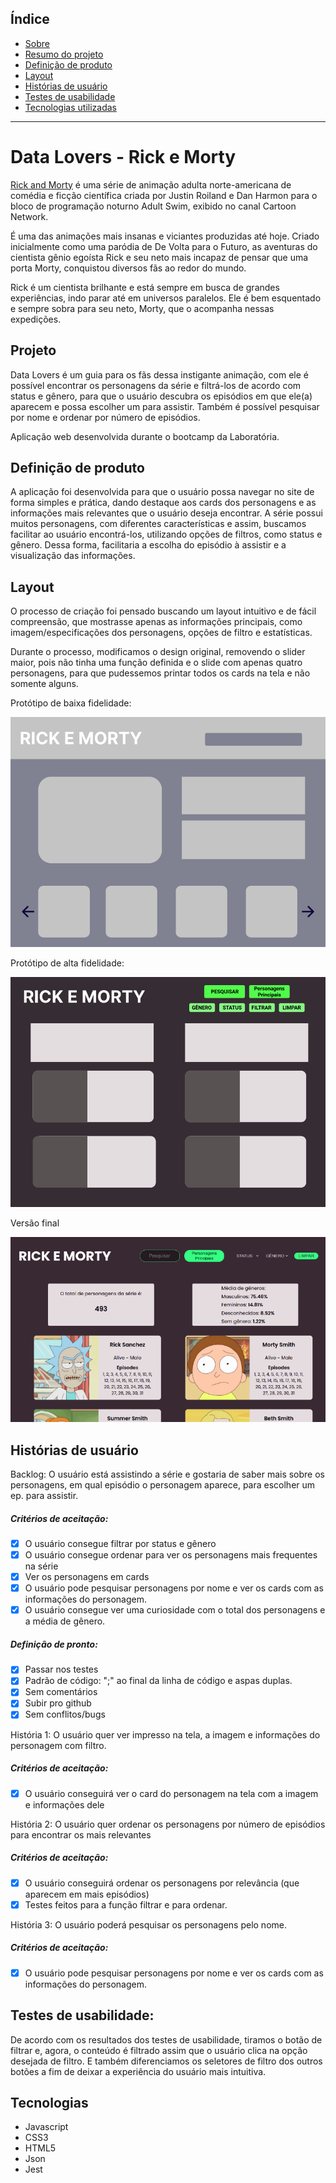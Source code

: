 ## Índice

- [Sobre](#Data-Lovers---Rick-e-Morty)
- [Resumo do projeto](#Projeto)
- [Definição de produto](#Definição-de-produto)
- [Layout](#Layout)
- [Histórias de usuário](#Histórias-de-usuário)
- [Testes de usabilidade](#Testes-de-usabilidade)
- [Tecnologias utilizadas](#Tecnologias)

---

# Data Lovers - Rick e Morty

[Rick and Morty](https://pt.wikipedia.org/wiki/Rick_and_Morty) é uma série de animação adulta norte-americana de comédia e ficção científica criada por Justin Roiland e Dan Harmon para o bloco de programação noturno Adult Swim, exibido no canal Cartoon Network.

É uma das animações mais insanas e viciantes produzidas até hoje. Criado inicialmente como uma paródia de De Volta para o Futuro, as aventuras do cientista gênio egoísta Rick e seu neto mais incapaz de pensar que uma porta Morty, conquistou diversos fãs ao redor do mundo.

Rick é um cientista brilhante e está sempre em busca de grandes experiências, indo parar até em universos paralelos. Ele é bem esquentado e sempre sobra para seu neto, Morty, que o acompanha nessas expedições.

## Projeto

Data Lovers é um guia para os fãs dessa instigante animação, com ele é possível encontrar os personagens da série e filtrá-los de acordo com status e gênero, para que o usuário descubra os episódios em que ele(a) aparecem e possa escolher um para assistir. Também é possível pesquisar por nome e ordenar por número de episódios.

Aplicação web desenvolvida durante o bootcamp da Laboratória.

## Definição de produto

A aplicação foi desenvolvida para que o usuário possa navegar no site de forma simples e prática, dando destaque aos cards dos personagens e as informações mais relevantes que o usuário deseja encontrar.
A série possui muitos personagens, com diferentes características e assim, buscamos facilitar ao usuário encontrá-los, utilizando opções de filtros, como status e gênero.
Dessa forma, facilitaria a escolha do episódio à assistir e a visualização das informações.

## Layout

O processo de criação foi pensado buscando um layout intuitivo e de fácil compreensão, que mostrasse apenas as informações principais, como imagem/especificações dos personagens, opções de filtro e estatísticas.

Durante o processo, modificamos o design original, removendo o slider maior, pois não tinha uma função definida e o slide com apenas quatro personagens, para que pudessemos printar todos os cards na tela e não somente alguns.

Protótipo de baixa fidelidade:

![Wireframe inicial](img/wireframe-inicial.png)

Protótipo de alta fidelidade:

![Wireframe final](img/wireframe-final.png)

Versão final

![Versão final](img/wireframe.png)

## Histórias de usuário

Backlog: O usuário está assistindo a série e gostaria de saber mais sobre os personagens, em qual episódio o personagem aparece, para escolher um ep. para assistir.

##### Critérios de aceitação:

- [x] O usuário consegue filtrar por status e gênero
- [x] O usuário consegue ordenar para ver os personagens mais frequentes na série
- [x] Ver os personagens em cards
- [x] O usuário pode pesquisar personagens por nome e ver os cards com as informações do personagem.
- [x] O usuário consegue ver uma curiosidade com o total dos personagens e a média de gênero.

##### Definição de pronto:

- [x] Passar nos testes
- [x] Padrão de código: ";" ao final da linha de código e aspas duplas.
- [x] Sem comentários
- [x] Subir pro github
- [x] Sem conflitos/bugs

História 1: O usuário quer ver impresso na tela, a imagem e informações do personagem com filtro.

##### Critérios de aceitação:

- [x] O usuário conseguirá ver o card do personagem na tela com a imagem e informações dele

História 2: O usuário quer ordenar os personagens por número de episódios para encontrar os mais relevantes

##### Critérios de aceitação:

- [x] O usuário conseguirá ordenar os personagens por relevância (que aparecem em mais episódios)
- [x] Testes feitos para a função filtrar e para ordenar.

História 3: O usuário poderá pesquisar os personagens pelo nome.

##### Critérios de aceitação:

- [x] O usuário pode pesquisar personagens por nome e ver os cards com as informações do personagem.

## Testes de usabilidade:

De acordo com os resultados dos testes de usabilidade, tiramos o botão de filtrar e, agora, o conteúdo é filtrado assim que o usuário clica na opção desejada de filtro.
E também diferenciamos os seletores de filtro dos outros botões a fim de deixar a experiência do usuário mais intuitiva.

## Tecnologias

- Javascript
- CSS3
- HTML5
- Json
- Jest
